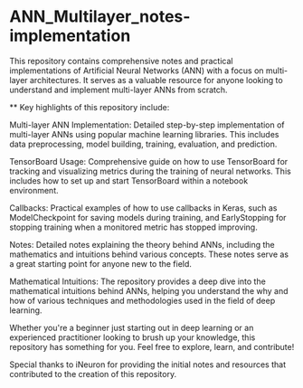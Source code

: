 # ANN_Multilayer_notes-implementation

This repository contains comprehensive notes and practical implementations of Artificial Neural Networks (ANN) with a focus on multi-layer architectures. It serves as a valuable resource for anyone looking to understand and implement multi-layer ANNs from scratch.

** Key highlights of this repository include:

Multi-layer ANN Implementation: Detailed step-by-step implementation of multi-layer ANNs using popular machine learning libraries. This includes data preprocessing, model building, training, evaluation, and prediction.

TensorBoard Usage: Comprehensive guide on how to use TensorBoard for tracking and visualizing metrics during the training of neural networks. This includes how to set up and start TensorBoard within a notebook environment.

Callbacks: Practical examples of how to use callbacks in Keras, such as ModelCheckpoint for saving models during training, and EarlyStopping for stopping training when a monitored metric has stopped improving.

Notes: Detailed notes explaining the theory behind ANNs, including the mathematics and intuitions behind various concepts. These notes serve as a great starting point for anyone new to the field.

Mathematical Intuitions: The repository provides a deep dive into the mathematical intuitions behind ANNs, helping you understand the why and how of various techniques and methodologies used in the field of deep learning.

Whether you're a beginner just starting out in deep learning or an experienced practitioner looking to brush up your knowledge, this repository has something for you. Feel free to explore, learn, and contribute!

Special thanks to iNeuron for providing the initial notes and resources that contributed to the creation of this repository.
